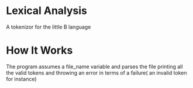 # Lexical Analysis
A tokenizor for the little B language 
# How It Works
The program assumes a file_name variable and parses the file printing all the valid tokens and throwing an error in terms of a failure( an invalid token for instance)
